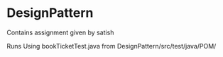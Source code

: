 # DesignPattern
Contains assignment given by satish

Runs Using bookTicketTest.java from DesignPattern/src/test/java/POM/ 
